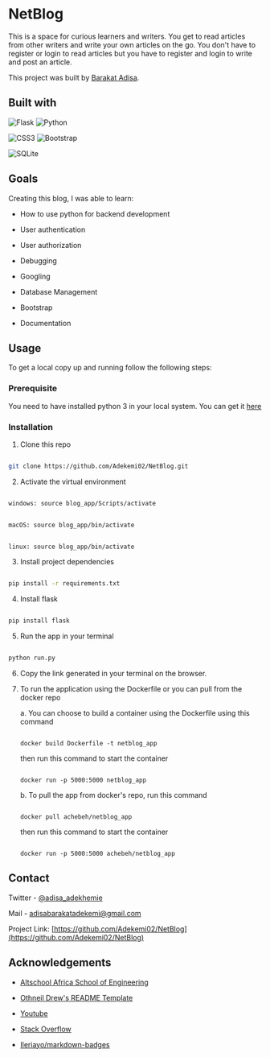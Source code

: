 
# NetBlog

This is a space for curious learners and writers. You get to read articles from other writers and write your own articles on the go. You don't have to register or login to read articles but you have to register and login to write and post an article.

This project was built by [Barakat Adisa](https://www.github.com/Adekemi02).

  

## Built with

![Flask](https://img.shields.io/badge/flask-%23000.svg?style=for-the-badge&logo=flask&logoColor=white) ![Python](https://img.shields.io/badge/python-3670A0?style=for-the-badge&logo=python&logoColor=ffdd54)

![CSS3](https://img.shields.io/badge/css3-%231572B6.svg?style=for-the-badge&logo=css3&logoColor=white) ![Bootstrap](https://img.shields.io/badge/bootstrap-%23563D7C.svg?style=for-the-badge&logo=bootstrap&logoColor=white)

![SQLite](https://img.shields.io/badge/sqlite-%2307405e.svg?style=for-the-badge&logo=sqlite&logoColor=white)

  

## Goals

Creating this blog, I was able to learn:

- How to use python for backend development

- User authentication

- User authorization

- Debugging

- Googling

- Database Management

- Bootstrap

- Documentation

  

## Usage

To get a local copy up and running follow the following steps:

### Prerequisite

You need to have installed python 3 in your local system. You can get it [here](https://www.python.org/)

### Installation

1. Clone this repo

```sh

git clone https://github.com/Adekemi02/NetBlog.git

```

2. Activate the virtual environment

```sh

windows: source blog_app/Scripts/activate

```

```sh

macOS: source blog_app/bin/activate

```

```sh

linux: source blog_app/bin/activate

```

3. Install project dependencies

```sh

pip install -r requirements.txt

```

4. Install flask

```sh

pip install flask

```

5. Run the app in your terminal

```sh

python run.py

```

6. Copy the link generated in your terminal on the browser.

  

7. To run the application using the Dockerfile or you can pull from the docker repo

	a. You can choose to build a container using the Dockerfile using this command

	```

	docker build Dockerfile -t netblog_app

	```

	then run this command to start the container

	```

	docker run -p 5000:5000 netblog_app

	```

	  

	b. To pull the app from docker's repo, run this command

	```

	docker pull achebeh/netblog_app

	```

	then run this command to start the container

	```

	docker run -p 5000:5000 achebeh/netblog_app

	```

  
  

## Contact

Twitter - [@adisa_adekhemie](https://twitter.com/adisa_adekhemie)

  

Mail - adisabarakatadekemi@gmail.com

  

Project Link: [https://github.com/Adekemi02/NetBlog](https://github.com/Adekemi02/NetBlog)

  

## Acknowledgements

- [Altschool Africa School of Engineering](https://www.altschoolafrica.com/schools/engineering)

- [Othneil Drew's README Template](https://github.com/othneildrew/Best-README-Template)

- [Youtube](https://youtube.com)

- [Stack Overflow](https://stackoverflow.com)

- [Ileriayo/markdown-badges](https://github.com/Ileriayo/markdown-badges)

